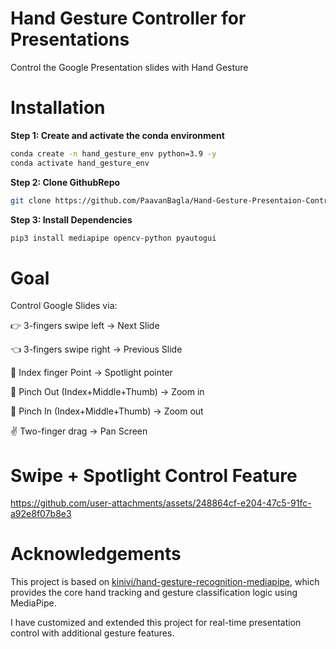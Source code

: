 # Hand Gesture Controller for Presentations
Control the Google Presentation slides with Hand Gesture

# Installation
**Step 1: Create and activate the conda environment**
```bash
conda create -n hand_gesture_env python=3.9 -y
conda activate hand_gesture_env
```
**Step 2: Clone GithubRepo**
```bash
git clone https://github.com/PaavanBagla/Hand-Gesture-Presentaion-Control-Project.git
```
**Step 3: Install Dependencies**
```bash
pip3 install mediapipe opencv-python pyautogui
```

# Goal
Control Google Slides via:

👉 3-fingers swipe left → Next Slide

👈 3-fingers swipe right → Previous Slide

🫵 Index finger Point → Spotlight pointer

🤏 Pinch Out (Index+Middle+Thumb) → Zoom in 

🤏 Pinch In (Index+Middle+Thumb) → Zoom out

✌️ Two-finger drag → Pan Screen

# Swipe + Spotlight Control Feature
https://github.com/user-attachments/assets/248864cf-e204-47c5-91fc-a92e8f07b8e3
# Acknowledgements
This project is based on [kinivi/hand-gesture-recognition-mediapipe](https://github.com/kinivi/hand-gesture-recognition-mediapipe), which provides the core hand tracking and gesture classification logic using MediaPipe.

I have customized and extended this project for real-time presentation control with additional gesture features.
